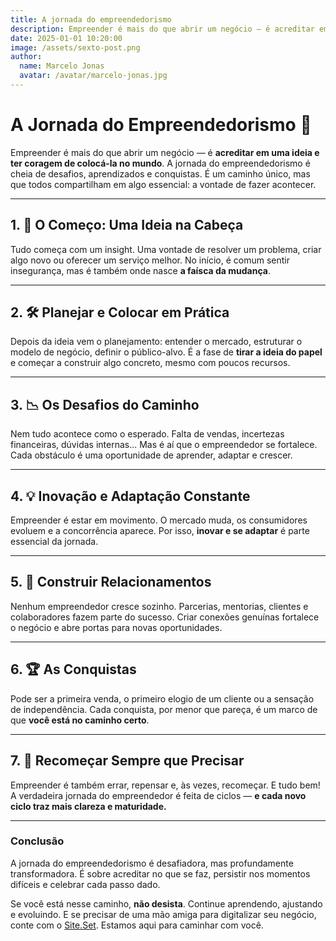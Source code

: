 ```yaml
---
title: A jornada do empreendedorismo
description: Empreender é mais do que abrir um negócio — é acreditar em uma ideia e ter coragem de colocá-la no mundo. A jornada do empreendedorismo é...
date: 2025-01-01 10:20:00
image: /assets/sexto-post.png
author:
  name: Marcelo Jonas
  avatar: /avatar/marcelo-jonas.jpg
---
```


# A Jornada do Empreendedorismo 🚀

Empreender é mais do que abrir um negócio — é **acreditar em uma ideia e ter coragem de colocá-la no mundo**. A jornada do empreendedorismo é cheia de desafios, aprendizados e conquistas. É um caminho único, mas que todos compartilham em algo essencial: a vontade de fazer acontecer.

---

## 1. 🌱 O Começo: Uma Ideia na Cabeça

Tudo começa com um insight. Uma vontade de resolver um problema, criar algo novo ou oferecer um serviço melhor. No início, é comum sentir insegurança, mas é também onde nasce **a faísca da mudança**.

---

## 2. 🛠️ Planejar e Colocar em Prática

Depois da ideia vem o planejamento: entender o mercado, estruturar o modelo de negócio, definir o público-alvo. É a fase de **tirar a ideia do papel** e começar a construir algo concreto, mesmo com poucos recursos.

---

## 3. 📉 Os Desafios do Caminho

Nem tudo acontece como o esperado. Falta de vendas, incertezas financeiras, dúvidas internas... Mas é aí que o empreendedor se fortalece. Cada obstáculo é uma oportunidade de aprender, adaptar e crescer.

---

## 4. 💡 Inovação e Adaptação Constante

Empreender é estar em movimento. O mercado muda, os consumidores evoluem e a concorrência aparece. Por isso, **inovar e se adaptar** é parte essencial da jornada.

---

## 5. 🤝 Construir Relacionamentos

Nenhum empreendedor cresce sozinho. Parcerias, mentorias, clientes e colaboradores fazem parte do sucesso. Criar conexões genuínas fortalece o negócio e abre portas para novas oportunidades.

---

## 6. 🏆 As Conquistas

Pode ser a primeira venda, o primeiro elogio de um cliente ou a sensação de independência. Cada conquista, por menor que pareça, é um marco de que **você está no caminho certo**.

---

## 7. 🔄 Recomeçar Sempre que Precisar

Empreender é também errar, repensar e, às vezes, recomeçar. E tudo bem! A verdadeira jornada do empreendedor é feita de ciclos — **e cada novo ciclo traz mais clareza e maturidade.**

---

### Conclusão

A jornada do empreendedorismo é desafiadora, mas profundamente transformadora. É sobre acreditar no que se faz, persistir nos momentos difíceis e celebrar cada passo dado.

Se você está nesse caminho, **não desista**. Continue aprendendo, ajustando e evoluindo. E se precisar de uma mão amiga para digitalizar seu negócio, conte com o [Site.Set](#). Estamos aqui para caminhar com você.
